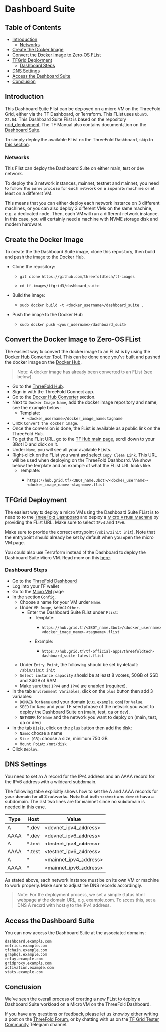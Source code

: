 <h1> Dashboard Suite </h1>

<h2> Table of Contents </h2>

- [Introduction](#introduction)
  - [Networks](#networks)
- [Create the Docker Image](#create-the-docker-image)
- [Convert the Docker Image to Zero-OS FList](#convert-the-docker-image-to-zero-os-flist)
- [TFGrid Deployment](#tfgrid-deployment)
  - [Dashboard Steps](#dashboard-steps)
- [DNS Settings](#dns-settings)
- [Access the Dashboard Suite](#access-the-dashboard-suite)
- [Conclusion](#conclusion)

## Introduction

This Dashboard Suite Flist can be deployed on a micro VM on the ThreeFold Grid, either via the TF Dashboard, or Terraform. This FList uses `Ubuntu 22.04`. This Dashboard Suite Flist is based on the repository [grid_deployment](https://github.com/threefoldtech/grid_deployment). The TF Manual also contains documentation on the [Dashboard Suite](https://manual.grid.tf/documentation/developers/grid_deployment/grid_deployment_full_vm.html).

To simply deploy the available FList on the ThreeFold Dashboard, skip to [this section](#dashboard-steps).

<!--
Note that the official FList for the Dashboard Suite is the following:

```
https://hub.grid.tf/tf-official-apps/threefoldtech-dashboard_suite-latest.flist
```
-->

### Networks

This Flist can deploy the Dashboard Suite on either main, test or dev network.

To deploy the 3 network instances, mainnet, testnet and mainnet, you need to follow the same process for each network on a separate machine or at least on a different VM. 

This means that you can either deploy each network instance on 3 different machines, or you can also deploy 3 different VMs on the same machine, e.g. a dedicated node. Then, each VM will run a different network instance. In this case, you will certainly need a machine with NVME storage disk and modern hardware.

## Create the Docker Image

To create the the Dashboard Suite image, clone this repository, then build and push the image to the Docker Hub.

* Clone the repository:
  * ```
    git clone https://github.com/threefoldtech/tf-images
    ```
  * ```
    cd tf-images/tfgrid3/dashboard_suite
    ```
* Build the image:
  * ```
    sudo docker build -t <docker_username>/dashboard_suite .
    ```
* Push the image to the Docker Hub:
  * ```
    sudo docker push <your_username>/dashboard_suite
    ```
 


## Convert the Docker Image to Zero-OS FList

The easiest way to convert the docker image to an FList is by using the [Docker Hub Converter Tool](https://hub.grid.tf/docker-convert). This can be done once you've built and pushed the docker image on the [Docker Hub](https://hub.docker.com/).

> Note: A docker image has already been converted to an FList (see below).

* Go to the [ThreeFold Hub](https://hub.grid.tf/).
* Sign in with the ThreeFold Connect app.
* Go to the [Docker Hub Converter](https://hub.grid.tf/docker-convert) section.
* Next to `Docker Image Name`, add the docker image repository and name, see the example below:
  * Template:
    * `<docker_username>/docker_image_name:tagname`
* Click `Convert the docker image`.
* Once the conversion is done, the FList is available as a public link on the ThreeFold Hub.
* To get the FList URL, go to the [TF Hub main page](https://hub.grid.tf/), scroll down to your 3Bot ID and click on it.
* Under `Name`, you will see all your available FLists.
* Right-click on the FList you want and select `Copy Clean Link`. This URL will be used when deploying on the ThreeFold Dashboard. We show below the template and an example of what the FList URL looks like.
  * Template:
    * ```
      https://hub.grid.tf/<3BOT_name.3bot>/<docker_username>-<docker_image_name>-<tagname>.flist
      ```


## TFGrid Deployment

The easiest way to deploy a micro VM using the Dashboard Suite FList is to head to to the [ThreeFold Dashboard](https://dashboard.grid.tf) and deploy a [Micro Virtual Machine](https://dashboard.grid.tf/#/deploy/virtual-machines/micro-virtual-machine/) by providing the FList URL. Make sure to select `IPv4` and `IPv6`.

Make sure to provide the correct entrypoint (`/sbin/zinit init`). Note that the entrypoint should already be set by default when you open the micro VM page. 

You could also use Terraform instead of the Dashboard to deploy the Dashboard Suite Micro VM. Read more on this [here](https://github.com/threefoldtech/terraform-provider-grid).

### Dashboard Steps

* Go to the [ThreeFold Dashboard](https://dashboard.grid.tf)
* Log into your TF wallet
* Go to the [Micro VM](https://dashboard.grid.tf/#/deploy/virtual-machines/micro-virtual-machine/) page
* In the section `Config`, 
  * Choose a name for your VM under `Name`.
  * Under `VM Image`, select `Other`.
    * Enter the Dashboard Suite FList under `Flist`:
      * Template:
        * ```
          https://hub.grid.tf/<3BOT_name.3bot>/<docker_username>-<docker_image_name>-<tagname>.flist
          ```
      * Example:
        * ```
          https://hub.grid.tf/tf-official-apps/threefoldtech-dashboard_suite-latest.flist
          ```
  * Under `Entry Point`, the following should be set by default: `/sbin/zinit init`
  * `Select instance capacity` should be at least 8 vcores, 50GB of SSD and 24GB of RAM.
  * Make sure that `IPv4` and `IPv6` are enabled (required).
* In the tab `Environment Variables`, click on the `plus` button then add 3 variables:
  * `DOMAIN` for `Name` and your domain (e.g. `example.com`) for `Value`.
  * `SEED` for `Name` and your TF seed phrase of the network you want to deploy the Dashboard Suite on (main, test, qa or dev).
  * `NETWORK` for `Name` and the network you want to deploy on (main, test, qa or dev)
* In the tab `Disks`, click on the `plus` button then add the disk:
  * `Name`: choose a name
  * `Size (GB)`: choose a size, minimum 750 GB
  * `Mount Point`: `/mnt/disk`
* Click `Deploy`.

## DNS Settings

You need to set an A record for the IPv4 address and an AAAA record for the IPv6 address with a wildcard subdomain.

The following table explicitly shows how to set the A and AAAA records for your domain for all 3 networks. Note that both `testnet` and `devnet` have a subdomain. The last two lines are for mainnet since no subdomain is needed in this case.

| Type | Host | Value          |
| ---- | ---- | -------------- |
| A    | \*.dev   | <devnet_ipv4_address> |
| AAAA | \*.dev  | <devnet_ipv6_address> |
| A    | \*.test   | <testnet_ipv4_address> |
| AAAA | \*.test  | <testnet_ipv6_address> |
| A    | \*  | <mainnet_ipv4_address> |
| AAAA | \*  | <mainnet_ipv6_address> |

As stated above, each network instance must be on its own VM or machine to work properly. Make sure to adjust the DNS records accordingly.

> Note: For the deployment process, we set a simple status html webpage at the domain URL, e.g. example.com. To acces this, set a DNS A record with host `@` to the IPv4 address.

## Access the Dashboard Suite

You can now access the Dashboard Suite at the associated domains:

```
dashboard.example.com
metrics.example.com
tfchain.example.com
graphql.example.com
relay.example.com
gridproxy.example.com
activation.example.com
stats.example.com
```

## Conclusion

We've seen the overall process of creating a new FList to deploy a Dashboard Suite workload on a Micro VM on the ThreeFold Dashboard.

If you have any questions or feedback, please let us know by either writing a post on the [ThreeFold Forum](https://forum.threefold.io/), or by chatting with us on the [TF Grid Tester Community](https://t.me/threefoldtesting) Telegram channel.